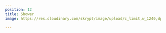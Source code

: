 ```yaml
---
position: 12
title: Shower
image: https://res.cloudinary.com/skrypt/image/upload/c_limit,w_1240,dpr_auto,f_auto/v1598893567/chrinas/IMG_6543_ihdvch.jpg

---
```

